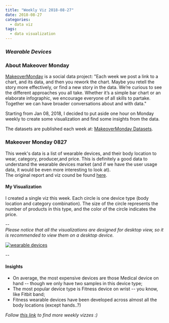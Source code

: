 ```yaml
---
title: "Weekly Viz 2018-08-27"
date: 2018-08-27
categories:
  - data viz
tags:
  - data visualization
---
```


### *Wearable Devices*


### About Makeover Monday

[MakeoverMonday](http://www.makeovermonday.co.uk/) is a social data project:
"Each week we post a link to a chart, and its data, and then you rework the chart.
Maybe you retell the story more effectively, or find a new story in the data.
We’re curious to see the different approaches you all take. Whether it’s a simple bar chart or an elaborate infographic, we encourage everyone of all skills to partake.
Together we can have broader conversations about and with data."

Starting from Jan 08, 2018, I decided to put aside one hour on Monday weekly to create some visualization and find some insights from the data.

The datasets are published each week at: [MakeoverMonday Datasets](http://www.makeovermonday.co.uk/data/).

### Makeover Monday 0827

This week's data is a list of wearable devices, and their body location to wear, category, producer,and price. This is definitely a good data to understand the wearable devices market (and if we have the user usage data, it would be even more interesting to look at).  
The original report and viz cound be found [here](https://qz.com/179344/which-body-parts-are-we-attaching-computers-to/).  


#### My Visualization

I created a single viz this week. Each circle is one device type (body location and category combination). The size of the circle represents the number of products in this type, and the color of the circle indicates the price.  


--  
*Please notice that all the visualizations are designed for desktop view, so it is recommended to view them on a desktop device.*  

<div class='tableauPlaceholder' id='viz1535495798004' style='position: relative'>
<noscript><a href='#'>
  <img alt='wearable devices ' src='https:&#47;&#47;public.tableau.com&#47;static&#47;images&#47;Ma&#47;MakeoverMonday0827&#47;wearabledevices&#47;1_rss.png' style='border: none' />
</a></noscript>
<object class='tableauViz'  style='display:none;'>
  <param name='host_url' value='https%3A%2F%2Fpublic.tableau.com%2F' />
  <param name='embed_code_version' value='3' />
  <param name='site_root' value='' />
  <param name='name' value='MakeoverMonday0827&#47;wearabledevices' />
  <param name='tabs' value='no' />
  <param name='toolbar' value='yes' />
  <param name='static_image' value='https:&#47;&#47;public.tableau.com&#47;static&#47;images&#47;Ma&#47;MakeoverMonday0827&#47;wearabledevices&#47;1.png' />
  <param name='animate_transition' value='yes' />
  <param name='display_static_image' value='yes' />
  <param name='display_spinner' value='yes' />
  <param name='display_overlay' value='yes' />
  <param name='display_count' value='yes' />
</object></div>              
<script type='text/javascript'>         
  var divElement = document.getElementById('viz1535495798004');    
  var vizElement = divElement.getElementsByTagName('object')[0];      
  vizElement.style.width='800px';vizElement.style.height='827px';      
  var scriptElement = document.createElement('script');              
  scriptElement.src = 'https://public.tableau.com/javascripts/api/viz_v1.js';     
  vizElement.parentNode.insertBefore(scriptElement, vizElement);         
</script>  


--  

#### Insights
* On average, the most expensive devices are those Medical device on hand -- though we only have two samples in this device type;  
* The most popular device type is Fitness device on wrist -- you know, like Fitbit band;  
* Fitness wearable devices have been developed across almost all the body locations (except hands..?)  


*Follow [this link](https://yudong-94.github.io/personal-website/project/MakeOverMonday2018/) to find more weekly vizzes :)*